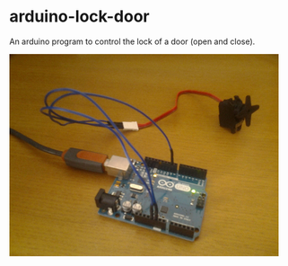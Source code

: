 arduino-lock-door
=================

An arduino program to control the lock of a door (open and close).

![example photo](img/2014-07-13.jpg)

